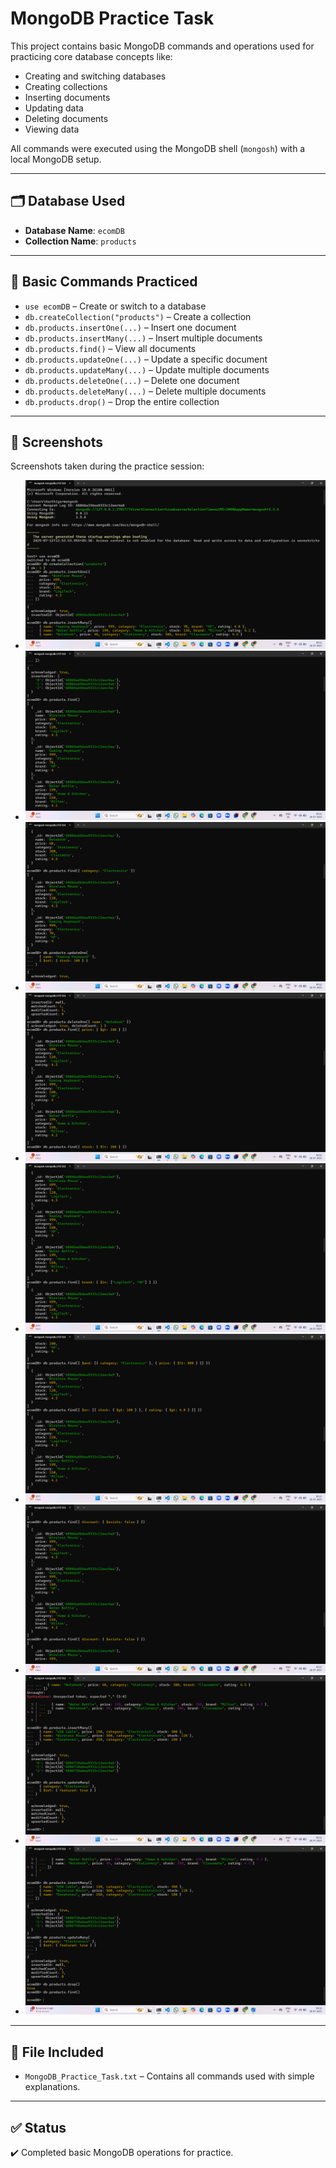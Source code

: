 # MongoDB Practice Task

This project contains basic MongoDB commands and operations used for practicing core database concepts like:

- Creating and switching databases
- Creating collections
- Inserting documents
- Updating data
- Deleting documents
- Viewing data

All commands were executed using the MongoDB shell (`mongosh`) with a local MongoDB setup.

---

## 🗂️ Database Used

- **Database Name**: `ecomDB`
- **Collection Name**: `products`

---

## 🧪 Basic Commands Practiced

- `use ecomDB` – Create or switch to a database  
- `db.createCollection("products")` – Create a collection  
- `db.products.insertOne(...)` – Insert one document  
- `db.products.insertMany(...)` – Insert multiple documents  
- `db.products.find()` – View all documents  
- `db.products.updateOne(...)` – Update a specific document  
- `db.products.updateMany(...)` – Update multiple documents  
- `db.products.deleteOne(...)` – Delete one document  
- `db.products.deleteMany(...)` – Delete multiple documents  
- `db.products.drop()` – Drop the entire collection  

---

## 📸 Screenshots

Screenshots taken during the practice session:

- ![Starting mongosh shell](screenshots/ss_1.png)
- ![Using ecomDB database](screenshots/ss_2.png)
- ![Creating products collection](screenshots/ss_3.png)
- ![Inserting documents](screenshots/ss_4.png)
- ![Finding documents](screenshots/ss_5.png)
- ![Updating data](screenshots/ss_6.png)
- ![Deleting data](screenshots/ss_7.png)
- ![Dropping collection](screenshots/ss_8.png)
- ![Final check](screenshots/ss_9.png)

---

## 📁 File Included

- `MongoDB_Practice_Task.txt` – Contains all commands used with simple explanations.

---

## ✅ Status

✔️ Completed basic MongoDB operations for practice.

